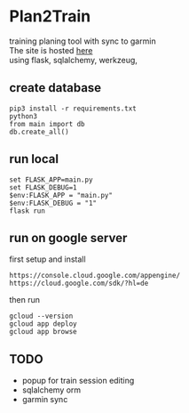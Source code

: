# Plan2Train
training planing tool with sync to garmin<br>
The site is hosted <a href="https://plan2train-429422.ey.r.appspot.com/home">here</a><br>
using flask, sqlalchemy, werkzeug, <br>

## create database
```
pip3 install -r requirements.txt
python3
from main import db
db.create_all()
```

## run local
```
set FLASK_APP=main.py
set FLASK_DEBUG=1
$env:FLASK_APP = "main.py"
$env:FLASK_DEBUG = "1"
flask run
```

## run on google server
first setup and install<br>
```
https://console.cloud.google.com/appengine/
https://cloud.google.com/sdk/?hl=de
```
then run
```
gcloud --version
gcloud app deploy
gcloud app browse
```

## TODO
* popup for train session editing<br>
* sqlalchemy orm<br>
* garmin sync<br>
